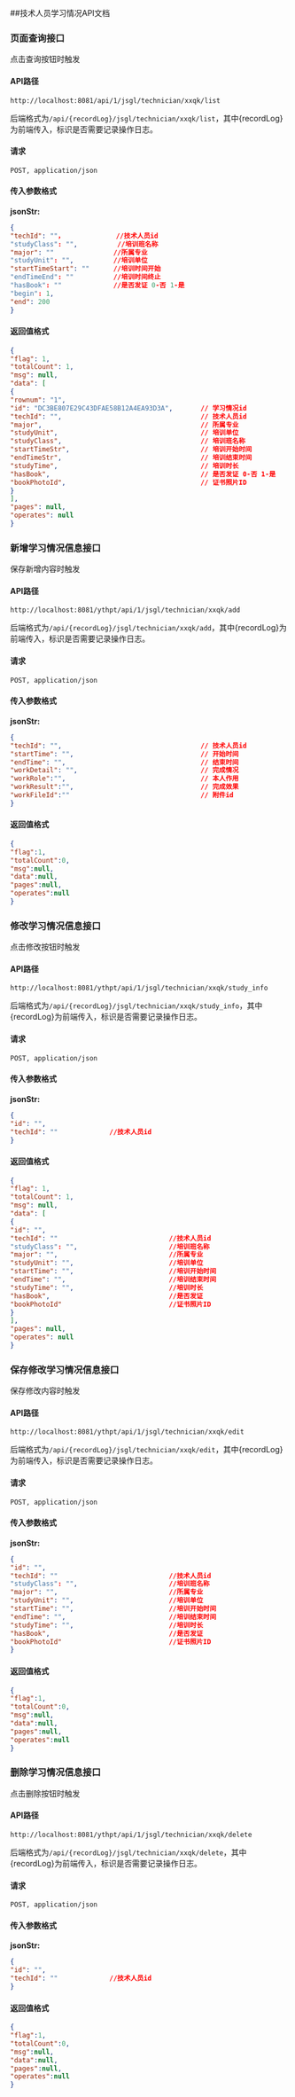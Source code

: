 ##技术人员学习情况API文档

### 页面查询接口

点击查询按钮时触发

#### API路径

```http
http://localhost:8081/api/1/jsgl/technician/xxqk/list
```

后端格式为`/api/{recordLog}/jsgl/technician/xxqk/list`，其中{recordLog}为前端传入，标识是否需要记录操作日志。

#### 请求

```
POST, application/json
```

#### 传入参数格式
**jsonStr:**
```json
{
"techId": ""，             //技术人员id
"studyClass": "",          //培训班名称
"major": ""               //所属专业
"studyUnit": "",          //培训单位
"startTimeStart": ""      //培训时间开始
"endTimeEnd": ""          //培训时间终止
"hasBook": ""             //是否发证 0-否 1-是
"begin": 1,
"end": 200
}
```

#### 返回值格式

```json
{
"flag": 1,
"totalCount": 1,
"msg": null,
"data": [
{
"rownum": "1",
"id": "DC3BE807E29C43DFAE58B12A4EA93D3A",       // 学习情况id
"techId": "",                                   // 技术人员id
"major",                                        // 所属专业
"studyUnit",                                    // 培训单位
"studyClass",                                   // 培训班名称
"startTimeStr",                                 // 培训开始时间
"endTimeStr",                                   // 培训结束时间
"studyTime",                                    // 培训时长
"hasBook",                                      // 是否发证 0-否 1-是
"bookPhotoId",                                  // 证书照片ID
}
],
"pages": null,
"operates": null
}
```

### 新增学习情况信息接口

保存新增内容时触发

#### API路径

```http
http://localhost:8081/ythpt/api/1/jsgl/technician/xxqk/add
```

后端格式为`/api/{recordLog}/jsgl/technician/xxqk/add`，其中{recordLog}为前端传入，标识是否需要记录操作日志。

#### 请求

```
POST, application/json
```

#### 传入参数格式
**jsonStr:**
```json
{
"techId": "",                                   // 技术人员id
"startTime": "",                                // 开始时间
"endTime": "",                                  // 结束时间
"workDetail": "",                               // 完成情况
"workRole":"",                                  // 本人作用
"workResult":"",                                // 完成效果
"workFileId":""                                 // 附件id
}
```

#### 返回值格式

```json
{
"flag":1,
"totalCount":0,
"msg":null,
"data":null,
"pages":null,
"operates":null
}
```

### 修改学习情况信息接口

点击修改按钮时触发

#### API路径

```http
http://localhost:8081/ythpt/api/1/jsgl/technician/xxqk/study_info
```

后端格式为`/api/{recordLog}/jsgl/technician/xxqk/study_info`，其中{recordLog}为前端传入，标识是否需要记录操作日志。

#### 请求

```
POST, application/json
```

#### 传入参数格式
**jsonStr:**
```json
{
"id": "",
"techId": ""             //技术人员id
}
```

#### 返回值格式

```json
{
"flag": 1,
"totalCount": 1,
"msg": null,
"data": [
{
"id": "",
"techId": ""                            //技术人员id
"studyClass": "",                       //培训班名称
"major": "",                            //所属专业
"studyUnit": "",                        //培训单位
"startTime": "",                        //培训开始时间
"endTime": "",                          //培训结束时间
"studyTime": "",                        //培训时长
"hasBook",                              //是否发证
"bookPhotoId"                           //证书照片ID
}
],
"pages": null,
"operates": null
}
```

### 保存修改学习情况信息接口

保存修改内容时触发

#### API路径

```http
http://localhost:8081/ythpt/api/1/jsgl/technician/xxqk/edit
```

后端格式为`/api/{recordLog}/jsgl/technician/xxqk/edit`，其中{recordLog}为前端传入，标识是否需要记录操作日志。

#### 请求

```
POST, application/json
```

#### 传入参数格式
**jsonStr:**
```json
{
"id": "",
"techId": ""                            //技术人员id
"studyClass": "",                       //培训班名称
"major": "",                            //所属专业
"studyUnit": "",                        //培训单位
"startTime": "",                        //培训开始时间
"endTime": "",                          //培训结束时间
"studyTime": "",                        //培训时长
"hasBook",                              //是否发证
"bookPhotoId"                           //证书照片ID
}
```

#### 返回值格式

```json
{
"flag":1,
"totalCount":0,
"msg":null,
"data":null,
"pages":null,
"operates":null
}
```

### 删除学习情况信息接口

点击删除按钮时触发

#### API路径

```http
http://localhost:8081/ythpt/api/1/jsgl/technician/xxqk/delete
```

后端格式为`/api/{recordLog}/jsgl/technician/xxqk/delete`，其中{recordLog}为前端传入，标识是否需要记录操作日志。

#### 请求

```
POST, application/json
```

#### 传入参数格式
**jsonStr:**
```json
{
"id": "",
"techId": ""             //技术人员id
}
```


#### 返回值格式

```json
{
"flag":1,
"totalCount":0,
"msg":null,
"data":null,
"pages":null,
"operates":null
}
```
